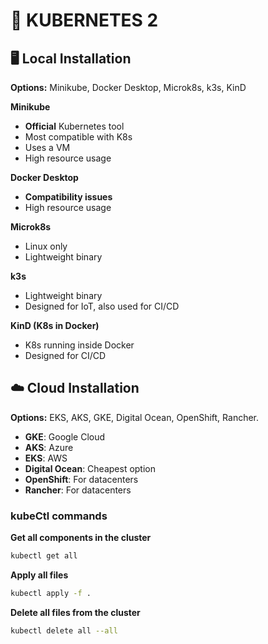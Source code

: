 # 🚢 KUBERNETES 2

## 🖥️ Local Installation

**Options:** Minikube, Docker Desktop, Microk8s, k3s, KinD

**Minikube**
- **Official** Kubernetes tool
- Most compatible with K8s
- Uses a VM
- High resource usage

**Docker Desktop**
- **Compatibility issues**
- High resource usage

**Microk8s**
- Linux only
- Lightweight binary
 
**k3s**
- Lightweight binary
- Designed for IoT, also used for CI/CD

**KinD (K8s in Docker)**
- K8s running inside Docker
- Designed for CI/CD

## ☁️ Cloud Installation

**Options:** EKS, AKS, GKE, Digital Ocean, OpenShift, Rancher.

- **GKE**: Google Cloud
- **AKS**: Azure
- **EKS**: AWS
- **Digital Ocean**: Cheapest option
- **OpenShift**: For datacenters
- **Rancher**: For datacenters

### kubeCtl commands
**Get all components in the cluster**
```sh
kubectl get all
```

**Apply all files**
```sh
kubectl apply -f .
```

**Delete all files from the cluster**
```sh
kubectl delete all --all
```